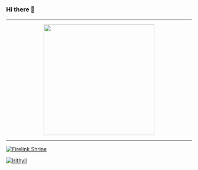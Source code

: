 ### Hi there 👋

<!--
**jvsouzx/jvsouzx** is a ✨ _special_ ✨ repository because its `README.md` (this file) appears on your GitHub profile.

Here are some ideas to get you started:

- 🔭 I’m currently working on ...
- 🌱 I’m currently learning ...
- 👯 I’m looking to collaborate on ...
- 🤔 I’m looking for help with ...
- 💬 Ask me about ...
- 📫 How to reach me: ...
- 😄 Pronouns: ...
- ⚡ Fun fact: ...
-->
--------------------------------------------
<div align="center">
  <a href="https://github.com/jvsouzx">
  <img height="300em" src="https://github-readme-stats.vercel.app/api?username=jvsouzx&show_icons=true&theme=dark&include_all_commits=true&count_private=true"/>
</div>
  
--------------------------------------------

![Firelink Shrine](https://user-images.githubusercontent.com/60747654/149629033-117675b3-1625-4728-a692-78d087d4c410.gif)

![Irithyll](https://user-images.githubusercontent.com/60747654/149629057-56e89852-6754-4e4e-9627-be8fb4ae960b.gif)

